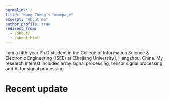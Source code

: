 ```yaml
---
permalink: /
title: "Hang Zheng's Homepage"
excerpt: "About me"
author_profile: true
redirect_from: 
  - /about/
  - /about.html
---
```


I am a fifth-year Ph.D student in the College of Information Science & Electronic Engineering (ISEE) at [Zhejiang University], Hangzhou, China. My research interest includes array signal processing, tensor signal processing, and AI for signal processing. 

Recent update
======



